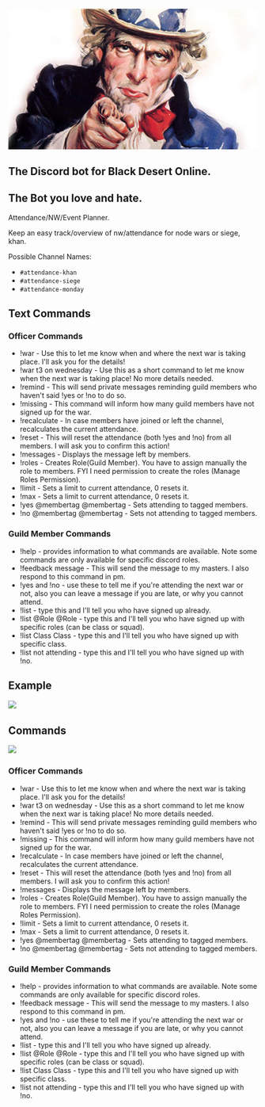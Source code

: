 ![Logo](/img/logo.jpg)

## The Discord bot for Black Desert Online.
## The Bot you love and hate.

Attendance/NW/Event Planner.

Keep an easy track/overview of nw/attendance for node wars or siege, khan.

Possible Channel Names:
- `#attendance-khan`
- `#attendance-siege`
- `#attendance-monday`

<h2 id="example" class="header-level-1">Text Commands</h2>
<div class='flex col'>
    <div>
        <h3 id="setup" class="header-level-3">Officer Commands</h3>
        <ul>
        <li>!war - Use this to let me know when and where the next war is taking place. I'll ask you for the details!</li>
         <li>!war t3 on wednesday - Use this as a short command to let me know when the next war is taking place! No more details needed.</li>
         <li>!remind - This will send private messages reminding guild members who haven't said !yes or !no to do so.</li>
         <li>!missing - This command will inform how many guild members have not signed up for the war.</li>
         <li>!recalculate - In case members have joined or left the channel, recalculates the current attendance.</li>
         <li>!reset - This will reset the attendance (both !yes and !no) from all members. I will ask you to confirm this action!</li>
         <li>!messages - Displays the message left by members.</li>
         <li>!roles - Creates Role(Guild Member). You have to assign manually the role to members. FYI I need permission to create the roles (Manage Roles Permission).</li>
         <li>!limit - Sets a limit to current attendance, 0 resets it.</li>
         <li>!max - Sets a limit to current attendance, 0 resets it.</li>
         <li>!yes @membertag @membertag - Sets attending to tagged members.</li>
         <li>!no @membertag @membertag - Sets not attending to tagged members.</li>
        </ul>
        </div>
        <div>
        <h3 id="setup" class="header-level-3">Guild Member Commands</h3>
        <ul>
         <li>!help - provides information to what commands are available. Note some commands are only available for specific discord roles.</li>
         <li>!feedback message - This will send the message to my masters. I also respond to this command in pm.</li>
         <li>!yes and !no - use these to tell me if you're attending the next war or not, also you can leave a message if you are late, or why you cannot attend.</li>
         <li>!list - type this and I'll tell you who have signed up already.</li>
         <li>!list @Role @Role - type this and I'll tell you who have signed up with specific roles (can be class or squad).</li>
         <li>!list Class Class - type this and I'll tell you who have signed up with specific class.</li>
         <li>!list not attending - type this and I'll tell you who have signed up with !no.</li>
        </ul>
    </div>
</div>

<div class='flex col'>
    <div>
    <h2 id="example" class="header-level-1">Example</h2>
    <img src='https://cdn.discordapp.com/attachments/223778593711456256/739841554373541928/unknown.png'/>
    </div>
    <div>
    <h2 id="example" class="header-level-1">Commands</h2>
    <img src='https://cdn.discordapp.com/attachments/223778593711456256/739841829100585131/unknown.png'/>
    </div>
    <div>
        <h3 id="setup" class="header-level-3">Officer Commands</h3>
        <ul>
        <li>!war - Use this to let me know when and where the next war is taking place. I'll ask you for the details!</li>
         <li>!war t3 on wednesday - Use this as a short command to let me know when the next war is taking place! No more details needed.</li>
         <li>!remind - This will send private messages reminding guild members who haven't said !yes or !no to do so.</li>
         <li>!missing - This command will inform how many guild members have not signed up for the war.</li>
         <li>!recalculate - In case members have joined or left the channel, recalculates the current attendance.</li>
         <li>!reset - This will reset the attendance (both !yes and !no) from all members. I will ask you to confirm this action!</li>
         <li>!messages - Displays the message left by members.</li>
         <li>!roles - Creates Role(Guild Member). You have to assign manually the role to members. FYI I need permission to create the roles (Manage Roles Permission).</li>
         <li>!limit - Sets a limit to current attendance, 0 resets it.</li>
         <li>!max - Sets a limit to current attendance, 0 resets it.</li>
         <li>!yes @membertag @membertag - Sets attending to tagged members.</li>
         <li>!no @membertag @membertag - Sets not attending to tagged members.</li>
        </ul>
        <h3 id="setup" class="header-level-3">Guild Member Commands</h3>
        <ul>
         <li>!help - provides information to what commands are available. Note some commands are only available for specific discord roles.</li>
         <li>!feedback message - This will send the message to my masters. I also respond to this command in pm.</li>
         <li>!yes and !no - use these to tell me if you're attending the next war or not, also you can leave a message if you are late, or why you cannot attend.</li>
         <li>!list - type this and I'll tell you who have signed up already.</li>
         <li>!list @Role @Role - type this and I'll tell you who have signed up with specific roles (can be class or squad).</li>
         <li>!list Class Class - type this and I'll tell you who have signed up with specific class.</li>
         <li>!list not attending - type this and I'll tell you who have signed up with !no.</li>
        </ul>
    </div>
</div>